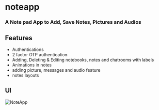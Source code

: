 # noteapp

### A Note pad App to Add, Save Notes, Pictures and Audios

## Features
 - Authentications
 - 2 factor OTP authentication
 - Adding, Deleting & Editing notebooks, notes and chatrooms with labels
 - Animations in notes
 - adding picture, messages and audio feature
 - notes layouts 

## UI
![NoteApp](https://user-images.githubusercontent.com/98211954/212934705-99809416-1e39-4e45-8543-f2cffd2613fc.png)


